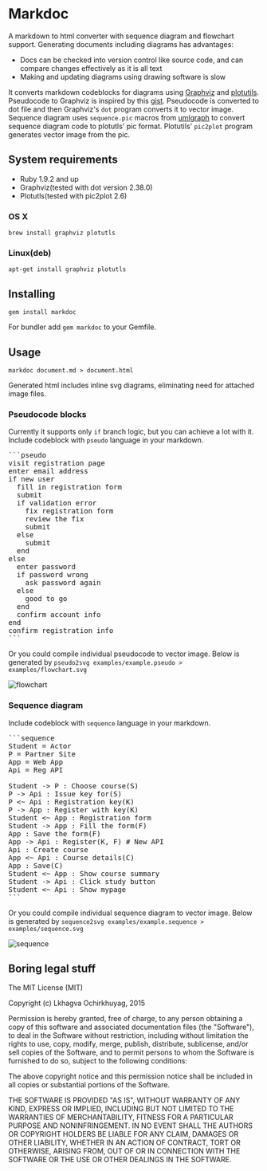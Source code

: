 # Markdoc

A markdown to html converter with sequence diagram and flowchart support. Generating documents including diagrams has advantages:

- Docs can be checked into version control like source code, and can compare changes effectively as it is all text
- Making and updating diagrams using drawing software is slow

It converts markdown codeblocks for diagrams using [Graphviz](http://www.graphviz.org) and [plotutils](https://www.gnu.org/software/plotutils). Pseudocode to Graphviz is inspired by this [gist](https://gist.github.com/antimatter15/1841460). Pseudocode is converted to dot file and then Graphviz's `dot` program converts it to vector image. Sequence diagram uses `sequence.pic` macros from [umlgraph](http://www.umlgraph.org/doc/seq-intro.html) to convert sequence diagram code to plotutls' pic format. Plotutils' `pic2plot` program generates vector image from the pic.

## System requirements

- Ruby 1.9.2 and up
- Graphviz(tested with dot version 2.38.0)
- Plotutls(tested with pic2plot 2.6)

### OS X

`brew install graphviz plotutls`

### Linux(deb)

`apt-get install graphviz plotutls`


## Installing

`gem install markdoc`

For bundler add `gem markdoc` to your Gemfile.


## Usage

`markdoc document.md > document.html`

Generated html includes inline svg diagrams, eliminating need for attached image files.

### Pseudocode blocks

Currently it supports only `if` branch logic, but you can achieve a lot with it. Include codeblock with `pseudo` language in your markdown.

<pre>
```pseudo
visit registration page
enter email address
if new user
  fill in registration form
  submit
  if validation error
    fix registration form
    review the fix
    submit
  else
    submit
  end
else
  enter password
  if password wrong
    ask password again
  else
    good to go
  end
  confirm account info
end
confirm registration info
```
</pre>

Or you could compile individual pseudocode to vector image. 
Below is generated by `pseudo2svg examples/example.pseudo > examples/flowchart.svg`

![flowchart](http://ochko.github.io/markdoc/examples/flowchart.svg "Flowchart")

### Sequence diagram

Include codeblock with `sequence` language in your markdown.

<pre>
```sequence
Student = Actor
P = Partner Site
App = Web App
Api = Reg API

Student -> P : Choose course(S)
P -> Api : Issue key for(S)
P <~ Api : Registration key(K)
P -> App : Register with key(K)
Student <~ App : Registration form
Student -> App : Fill the form(F)
App : Save the form(F)
App -> Api : Register(K, F) # New API
Api : Create course
App <~ Api : Course details(C)
App : Save(C)
Student <~ App : Show course summary
Student -> Api : Click study button
Student <~ Api : Show mypage
```
</pre>

Or you could compile individual sequence diagram to vector image. 
Below is generated by `sequence2svg examples/example.sequence > examples/sequence.svg`

![sequence](http://ochko.github.io/markdoc/examples/sequence.svg "Sequence")


## Boring legal stuff

The MIT License (MIT)

Copyright (c) Lkhagva Ochirkhuyag, 2015

Permission is hereby granted, free of charge, to any person obtaining a copy of this software and associated documentation files (the "Software"), to deal in the Software without restriction, including without limitation the rights to use, copy, modify, merge, publish, distribute, sublicense, and/or sell copies of the Software, and to permit persons to whom the Software is furnished to do so, subject to the following conditions:

The above copyright notice and this permission notice shall be included in all copies or substantial portions of the Software.

THE SOFTWARE IS PROVIDED "AS IS", WITHOUT WARRANTY OF ANY KIND, EXPRESS OR IMPLIED, INCLUDING BUT NOT LIMITED TO THE WARRANTIES OF MERCHANTABILITY, FITNESS FOR A PARTICULAR PURPOSE AND NONINFRINGEMENT. IN NO EVENT SHALL THE AUTHORS OR COPYRIGHT HOLDERS BE LIABLE FOR ANY CLAIM, DAMAGES OR OTHER LIABILITY, WHETHER IN AN ACTION OF CONTRACT, TORT OR OTHERWISE, ARISING FROM, OUT OF OR IN CONNECTION WITH THE SOFTWARE OR THE USE OR OTHER DEALINGS IN THE SOFTWARE.
